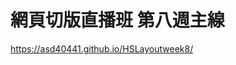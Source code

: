 # 網頁切版直播班 第八週主線

<a href="https://asd40441.github.io/HSLayoutweek8/">https://asd40441.github.io/HSLayoutweek8/</a>

